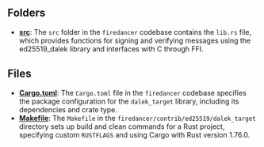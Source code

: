 ## Folders
- **[src](dalek_target/src.driver.md)**: The `src` folder in the `firedancer` codebase contains the `lib.rs` file, which provides functions for signing and verifying messages using the ed25519_dalek library and interfaces with C through FFI.

## Files
- **[Cargo.toml](dalek_target/Cargo.toml.driver.md)**: The `Cargo.toml` file in the `firedancer` codebase specifies the package configuration for the `dalek_target` library, including its dependencies and crate type.
- **[Makefile](dalek_target/Makefile.driver.md)**: The `Makefile` in the `firedancer/contrib/ed25519/dalek_target` directory sets up build and clean commands for a Rust project, specifying custom `RUSTFLAGS` and using Cargo with Rust version 1.76.0.
